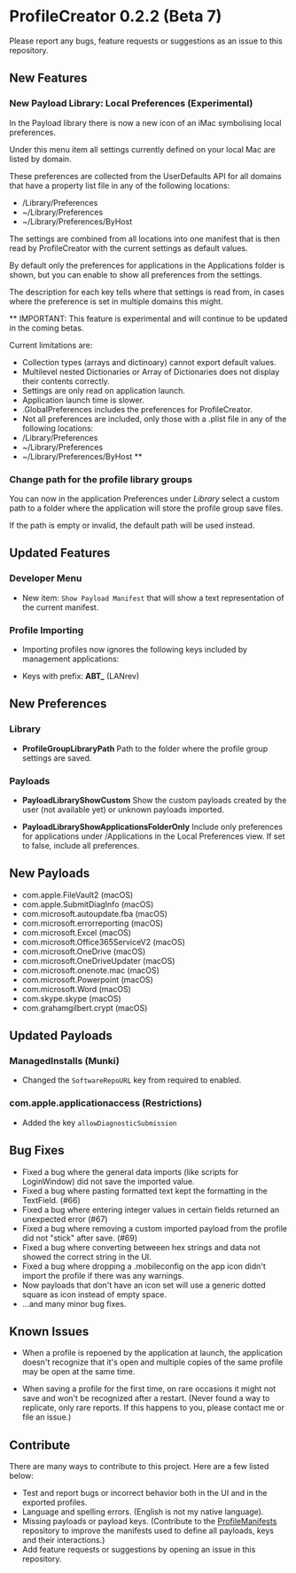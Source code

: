 # ProfileCreator 0.2.2 (Beta 7)

Please report any bugs, feature requests or suggestions as an issue to this repository.

## New Features

### New Payload Library: Local Preferences (Experimental)

In the Payload library there is now a new icon of an iMac symbolising local preferences.

Under this menu item all settings currently defined on your local Mac are listed by domain.

These preferences are collected from the UserDefaults API for all domains that have a property list file in any of the following locations:

* /Library/Preferences
* ~/Library/Preferences
* ~/Library/Preferences/ByHost

The settings are combined from all locations into one manifest that is then read by ProfileCreator with the current settings as default values.

By default only the preferences for applications in the Applications folder is shown, but you can enable to show all preferences from the settings.

The description for each key tells where that settings is read from, in cases where the preference is set in multiple domains this might.

** IMPORTANT: This feature is experimental and will continue to be updated in the coming betas.

Current limitations are:

*  Collection types (arrays and dictinoary) cannot export default values.
*  Multilevel nested Dictionaries or Array of Dictionaries does not display their contents correctly.
*  Settings are only read on application launch.
*  Application launch time is slower.
* .GlobalPreferences includes the preferences for ProfileCreator.
*  Not all preferences are included, only those with a .plist file in any of the following locations:
* /Library/Preferences
* ~/Library/Preferences
* ~/Library/Preferences/ByHost
** 

### Change path for the profile library groups

You can now in the application Preferences under _Library_ select a custom path to a folder where the application will store the profile group save files.

If the path is empty or invalid, the default path will be used instead.

## Updated Features

### Developer Menu

* New item: `Show Payload Manifest` that will show a text representation of the current manifest.

### Profile Importing

* Importing profiles now ignores the following keys included by management applications:
- Keys with prefix: **ABT_** (LANrev)

## New Preferences

### Library

* **ProfileGroupLibraryPath**
Path to the folder where the profile group settings are saved.

### Payloads

* **PayloadLibraryShowCustom**
Show the custom payloads created by the user (not available yet) or unknown payloads imported. 

* **PayloadLibraryShowApplicationsFolderOnly**
Include only preferences for applications under /Applications in the Local Preferences view. If set to false, include all preferences.

## New Payloads

* com.apple.FileVault2 (macOS)
* com.apple.SubmitDiagInfo (macOS)
* com.microsoft.autoupdate.fba (macOS)
* com.microsoft.errorreporting (macOS)
* com.microsoft.Excel (macOS)
* com.microsoft.Office365ServiceV2 (macOS)
* com.microsoft.OneDrive (macOS)
* com.microsoft.OneDriveUpdater (macOS)
* com.microsoft.onenote.mac (macOS)
* com.microsoft.Powerpoint (macOS)
* com.microsoft.Word (macOS)
* com.skype.skype (macOS)
* com.grahamgilbert.crypt (macOS)

## Updated Payloads

### ManagedInstalls (Munki)

* Changed the `SoftwareRepoURL` key from required to enabled.

### com.apple.applicationaccess (Restrictions)

* Added the key `allowDiagnosticSubmission`

## Bug Fixes

* Fixed a bug where the general data imports (like scripts for LoginWindow) did not save the imported value.
* Fixed a bug where pasting formatted text kept the formatting in the TextField. (#66)
* Fixed a bug where entering integer values in certain fields returned an unexpected error (#67)
* Fixed a bug where removing a custom imported payload from the profile did not "stick" after save. (#69)
* Fixed a bug where converting betweeen hex strings and data not showed the correct string in the UI.
* Fixed a bug where dropping a .mobileconfig on the app icon didn't import the profile if there was any warnings.
* Now payloads that don't have an icon set will use a generic dotted square as icon instead of empty space.
* ...and many minor bug fixes. 

## Known Issues

* When a profile is repoened by the application at launch, the application doesn't recognize that it's open and multiple copies of the same profile may be open at the same time.

* When saving a profile for the first time, on rare occasions it might not save and won't be recognized after a restart.
(Never found a way to replicate, only rare reports. If this happens to you, please contact me or file an issue.)

## Contribute

There are many ways to contribute to this project. Here are a few listed below:

* Test and report bugs or incorrect behavior both in the UI and in the exported profiles.
* Language and spelling errors. (English is not my native language).
* Missing payloads or payload keys. (Contribute to the [ProfileManifests](https://github.com/erikberglund/ProfileManifests) repository to improve the manifests used to define all payloads, keys and their interactions.)
* Add feature requests or suggestions by opening an issue in this repository.
